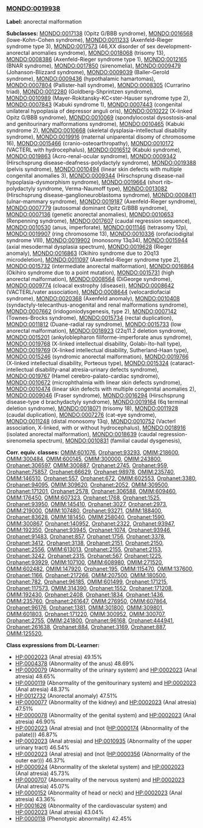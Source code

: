 
### [MONDO:0019938](http://purl.obolibrary.org/obo/MONDO_0019938)
**Label:** anorectal malformation

**Subclasses:** [MONDO:0017138](http://purl.obolibrary.org/obo/MONDO_0017138) (Opitz G/BBB syndrome), [MONDO:0016568](http://purl.obolibrary.org/obo/MONDO_0016568) (lowe-Kohn-Cohen syndrome), [MONDO:0011233](http://purl.obolibrary.org/obo/MONDO_0011233) (Axenfeld-Rieger syndrome type 3), [MONDO:0017573](http://purl.obolibrary.org/obo/MONDO_0017573) (46,XX disorder of sex development-anorectal anomalies syndrome), [MONDO:0018068](http://purl.obolibrary.org/obo/MONDO_0018068) (trisomy 13), [MONDO:0008386](http://purl.obolibrary.org/obo/MONDO_0008386) (Axenfeld-Rieger syndrome type 1), [MONDO:0012165](http://purl.obolibrary.org/obo/MONDO_0012165) (BNAR syndrome), [MONDO:0017850](http://purl.obolibrary.org/obo/MONDO_0017850) (sirenomelia), [MONDO:0009479](http://purl.obolibrary.org/obo/MONDO_0009479) (Johanson-Blizzard syndrome), [MONDO:0009039](http://purl.obolibrary.org/obo/MONDO_0009039) (Baller-Gerold syndrome), [MONDO:0009436](http://purl.obolibrary.org/obo/MONDO_0009436) (hypothalamic hamartomas), [MONDO:0007804](http://purl.obolibrary.org/obo/MONDO_0007804) (Pallister-hall syndrome), [MONDO:0008305](http://purl.obolibrary.org/obo/MONDO_0008305) (Currarino triad), [MONDO:0012280](http://purl.obolibrary.org/obo/MONDO_0012280) (Goldberg-Shprintzen syndrome), [MONDO:0010989](http://purl.obolibrary.org/obo/MONDO_0010989) (Mayer-Rokitansky-KC<ster-Hauser syndrome type 2), [MONDO:0007843](http://purl.obolibrary.org/obo/MONDO_0007843) (Kabuki syndrome 1), [MONDO:0007443](http://purl.obolibrary.org/obo/MONDO_0007443) (congenital unilateral hypoplasia of depressor anguli oris), [MONDO:0010222](http://purl.obolibrary.org/obo/MONDO_0010222) (X-linked Opitz G/BBB syndrome), [MONDO:0010069](http://purl.obolibrary.org/obo/MONDO_0010069) (spondylocostal dysostosis-anal and genitourinary malformations syndrome), [MONDO:0010465](http://purl.obolibrary.org/obo/MONDO_0010465) (Kabuki syndrome 2), [MONDO:0010668](http://purl.obolibrary.org/obo/MONDO_0010668) (skeletal dysplasia-intellectual disability syndrome), [MONDO:0019916](http://purl.obolibrary.org/obo/MONDO_0019916) (maternal uniparental disomy of chromosome 16), [MONDO:0015466](http://purl.obolibrary.org/obo/MONDO_0015466) (cranio-osteoarthropathy), [MONDO:0010172](http://purl.obolibrary.org/obo/MONDO_0010172) (VACTERL with hydrocephalus), [MONDO:0016512](http://purl.obolibrary.org/obo/MONDO_0016512) (Kabuki syndrome), [MONDO:0019863](http://purl.obolibrary.org/obo/MONDO_0019863) (Acro-renal-ocular syndrome), [MONDO:0009342](http://purl.obolibrary.org/obo/MONDO_0009342) (Hirschsprung disease-deafness-polydactyly syndrome), [MONDO:0019388](http://purl.obolibrary.org/obo/MONDO_0019388) (pelvis syndrome), [MONDO:0010494](http://purl.obolibrary.org/obo/MONDO_0010494) (linear skin defects with multiple congenital anomalies 3), [MONDO:0009344](http://purl.obolibrary.org/obo/MONDO_0009344) (Hirschsprung disease-nail hypoplasia-dysmorphism syndrome), [MONDO:0019664](http://purl.obolibrary.org/obo/MONDO_0019664) (short rib-polydactyly syndrome, Verma-Naumoff type), [MONDO:0013082](http://purl.obolibrary.org/obo/MONDO_0013082) (Hirschsprung disease-ganglioneuroblastoma syndrome), [MONDO:0008411](http://purl.obolibrary.org/obo/MONDO_0008411) (ulnar-mammary syndrome), [MONDO:0019187](http://purl.obolibrary.org/obo/MONDO_0019187) (Axenfeld-Rieger syndrome), [MONDO:0007779](http://purl.obolibrary.org/obo/MONDO_0007779) (autosomal dominant Opitz G/BBB syndrome), [MONDO:0007136](http://purl.obolibrary.org/obo/MONDO_0007136) (genetic anorectal anomalies), [MONDO:0010653](http://purl.obolibrary.org/obo/MONDO_0010653) (Renpenning syndrome), [MONDO:0017607](http://purl.obolibrary.org/obo/MONDO_0017607) (caudal regression sequence), [MONDO:0010530](http://purl.obolibrary.org/obo/MONDO_0010530) (anus, imperforate), [MONDO:0011146](http://purl.obolibrary.org/obo/MONDO_0011146) (tetrasomy 12p), [MONDO:0019907](http://purl.obolibrary.org/obo/MONDO_0019907) (ring chromosome 13), [MONDO:0010336](http://purl.obolibrary.org/obo/MONDO_0010336) (orofaciodigital syndrome VIII), [MONDO:0019902](http://purl.obolibrary.org/obo/MONDO_0019902) (monosomy 13q34), [MONDO:0015944](http://purl.obolibrary.org/obo/MONDO_0015944) (axial mesodermal dysplasia spectrum), [MONDO:0019628](http://purl.obolibrary.org/obo/MONDO_0019628) (Rieger anomaly), [MONDO:0016863](http://purl.obolibrary.org/obo/MONDO_0016863) (Okihiro syndrome due to 20q13 microdeletion), [MONDO:0011097](http://purl.obolibrary.org/obo/MONDO_0011097) (Axenfeld-Rieger syndrome type 2), [MONDO:0015732](http://purl.obolibrary.org/obo/MONDO_0015732) (intermediate anorectal malformation), [MONDO:0016864](http://purl.obolibrary.org/obo/MONDO_0016864) (Okihiro syndrome due to a point mutation), [MONDO:0015731](http://purl.obolibrary.org/obo/MONDO_0015731) (high anorectal malformation), [MONDO:0008564](http://purl.obolibrary.org/obo/MONDO_0008564) (DiGeorge syndrome), [MONDO:0009774](http://purl.obolibrary.org/obo/MONDO_0009774) (cloacal exstrophy (disease)), [MONDO:0008642](http://purl.obolibrary.org/obo/MONDO_0008642) (VACTERL/vater association), [MONDO:0008644](http://purl.obolibrary.org/obo/MONDO_0008644) (velocardiofacial syndrome), [MONDO:0020368](http://purl.obolibrary.org/obo/MONDO_0020368) (Axenfeld anomaly), [MONDO:0010408](http://purl.obolibrary.org/obo/MONDO_0010408) (syndactyly-telecanthus-anogenital and renal malformations syndrome), [MONDO:0007662](http://purl.obolibrary.org/obo/MONDO_0007662) (iridogoniodysgenesis, type 2), [MONDO:0007142](http://purl.obolibrary.org/obo/MONDO_0007142) (Townes-Brocks syndrome), [MONDO:0015734](http://purl.obolibrary.org/obo/MONDO_0015734) (rectal duplication), [MONDO:0011812](http://purl.obolibrary.org/obo/MONDO_0011812) (Duane-radial ray syndrome), [MONDO:0015733](http://purl.obolibrary.org/obo/MONDO_0015733) (low anorectal malformation), [MONDO:0018923](http://purl.obolibrary.org/obo/MONDO_0018923) (22q11.2 deletion syndrome), [MONDO:0015201](http://purl.obolibrary.org/obo/MONDO_0015201) (ankyloblepharon filiforme-imperforate anus syndrome), [MONDO:0019768](http://purl.obolibrary.org/obo/MONDO_0019768) (X-linked intellectual disability, Golabi-Ito-hall type), [MONDO:0019769](http://purl.obolibrary.org/obo/MONDO_0019769) (X-linked intellectual disability, Sutherland-Haan type), [MONDO:0015246](http://purl.obolibrary.org/obo/MONDO_0015246) (syndromic anorectal malformation), [MONDO:0019766](http://purl.obolibrary.org/obo/MONDO_0019766) (X-linked intellectual disability, Porteous type), [MONDO:0015324](http://purl.obolibrary.org/obo/MONDO_0015324) (cataract-intellectual disability-anal atresia-urinary defects syndrome), [MONDO:0019767](http://purl.obolibrary.org/obo/MONDO_0019767) (Hamel cerebro-palato-cardiac syndrome), [MONDO:0010672](http://purl.obolibrary.org/obo/MONDO_0010672) (microphthalmia with linear skin defects syndrome), [MONDO:0010474](http://purl.obolibrary.org/obo/MONDO_0010474) (linear skin defects with multiple congenital anomalies 2), [MONDO:0009046](http://purl.obolibrary.org/obo/MONDO_0009046) (Fraser syndrome), [MONDO:0016294](http://purl.obolibrary.org/obo/MONDO_0016294) (Hirschsprung disease-type d brachydactyly syndrome), [MONDO:0019164](http://purl.obolibrary.org/obo/MONDO_0019164) (6q terminal deletion syndrome), [MONDO:0018071](http://purl.obolibrary.org/obo/MONDO_0018071) (trisomy 18), [MONDO:0011928](http://purl.obolibrary.org/obo/MONDO_0011928) (caudal duplication), [MONDO:0007276](http://purl.obolibrary.org/obo/MONDO_0007276) (cat-eye syndrome), [MONDO:0011248](http://purl.obolibrary.org/obo/MONDO_0011248) (distal monosomy 13q), [MONDO:0010752](http://purl.obolibrary.org/obo/MONDO_0010752) (Vacterl association, X-linked, with or without hydrocephalus), [MONDO:0018916](http://purl.obolibrary.org/obo/MONDO_0018916) (isolated anorectal malformation), [MONDO:0018639](http://purl.obolibrary.org/obo/MONDO_0018639) (caudal regression-sirenomelia spectrum), [MONDO:0010831](http://purl.obolibrary.org/obo/MONDO_0010831) (familial caudal dysgenesis), 

**Corr. equiv. classes:** [OMIM:601076](http://purl.obolibrary.org/obo/OMIM_601076), [Orphanet:93293](http://www.orpha.net/ORDO/Orphanet_93293), [OMIM:218600](http://purl.obolibrary.org/obo/OMIM_218600), [OMIM:300484](http://purl.obolibrary.org/obo/OMIM_300484), [OMIM:600145](http://purl.obolibrary.org/obo/OMIM_600145), [OMIM:300000](http://purl.obolibrary.org/obo/OMIM_300000), [OMIM:243800](http://purl.obolibrary.org/obo/OMIM_243800), [Orphanet:306597](http://www.orpha.net/ORDO/Orphanet_306597), [OMIM:300887](http://purl.obolibrary.org/obo/OMIM_300887), [Orphanet:2745](http://www.orpha.net/ORDO/Orphanet_2745), [Orphanet:959](http://www.orpha.net/ORDO/Orphanet_959), [Orphanet:75857](http://www.orpha.net/ORDO/Orphanet_75857), [Orphanet:66629](http://www.orpha.net/ORDO/Orphanet_66629), [Orphanet:98978](http://www.orpha.net/ORDO/Orphanet_98978), [OMIM:235740](http://purl.obolibrary.org/obo/OMIM_235740), [OMIM:146510](http://purl.obolibrary.org/obo/OMIM_146510), [Orphanet:557](http://www.orpha.net/ORDO/Orphanet_557), [Orphanet:672](http://www.orpha.net/ORDO/Orphanet_672), [OMIM:602553](http://purl.obolibrary.org/obo/OMIM_602553), [Orphanet:3380](http://www.orpha.net/ORDO/Orphanet_3380), [Orphanet:94095](http://www.orpha.net/ORDO/Orphanet_94095), [OMIM:309620](http://purl.obolibrary.org/obo/OMIM_309620), [Orphanet:2052](http://www.orpha.net/ORDO/Orphanet_2052), [OMIM:309500](http://purl.obolibrary.org/obo/OMIM_309500), [Orphanet:171201](http://www.orpha.net/ORDO/Orphanet_171201), [Orphanet:2578](http://www.orpha.net/ORDO/Orphanet_2578), [Orphanet:306588](http://www.orpha.net/ORDO/Orphanet_306588), [OMIM:609460](http://purl.obolibrary.org/obo/OMIM_609460), [OMIM:176450](http://purl.obolibrary.org/obo/OMIM_176450), [OMIM:607323](http://purl.obolibrary.org/obo/OMIM_607323), [Orphanet:1768](http://www.orpha.net/ORDO/Orphanet_1768), [Orphanet:1525](http://www.orpha.net/ORDO/Orphanet_1525), [Orphanet:93950](http://www.orpha.net/ORDO/Orphanet_93950), [OMIM:145410](http://purl.obolibrary.org/obo/OMIM_145410), [Orphanet:3027](http://www.orpha.net/ORDO/Orphanet_3027), [Orphanet:2973](http://www.orpha.net/ORDO/Orphanet_2973), [OMIM:219000](http://purl.obolibrary.org/obo/OMIM_219000), [OMIM:107480](http://purl.obolibrary.org/obo/OMIM_107480), [Orphanet:93271](http://www.orpha.net/ORDO/Orphanet_93271), [OMIM:188400](http://purl.obolibrary.org/obo/OMIM_188400), [Orphanet:83628](http://www.orpha.net/ORDO/Orphanet_83628), [OMIM:181450](http://purl.obolibrary.org/obo/OMIM_181450), [OMIM:258040](http://purl.obolibrary.org/obo/OMIM_258040), [Orphanet:1590](http://www.orpha.net/ORDO/Orphanet_1590), [OMIM:300867](http://purl.obolibrary.org/obo/OMIM_300867), [Orphanet:140952](http://www.orpha.net/ORDO/Orphanet_140952), [Orphanet:2322](http://www.orpha.net/ORDO/Orphanet_2322), [Orphanet:93947](http://www.orpha.net/ORDO/Orphanet_93947), [OMIM:192350](http://purl.obolibrary.org/obo/OMIM_192350), [Orphanet:93945](http://www.orpha.net/ORDO/Orphanet_93945), [Orphanet:1074](http://www.orpha.net/ORDO/Orphanet_1074), [Orphanet:93946](http://www.orpha.net/ORDO/Orphanet_93946), [Orphanet:91483](http://www.orpha.net/ORDO/Orphanet_91483), [Orphanet:857](http://www.orpha.net/ORDO/Orphanet_857), [Orphanet:1756](http://www.orpha.net/ORDO/Orphanet_1756), [Orphanet:3378](http://www.orpha.net/ORDO/Orphanet_3378), [Orphanet:3412](http://www.orpha.net/ORDO/Orphanet_3412), [Orphanet:3138](http://www.orpha.net/ORDO/Orphanet_3138), [Orphanet:2151](http://www.orpha.net/ORDO/Orphanet_2151), [Orphanet:2150](http://www.orpha.net/ORDO/Orphanet_2150), [Orphanet:2556](http://www.orpha.net/ORDO/Orphanet_2556), [OMIM:613013](http://purl.obolibrary.org/obo/OMIM_613013), [Orphanet:2155](http://www.orpha.net/ORDO/Orphanet_2155), [Orphanet:2153](http://www.orpha.net/ORDO/Orphanet_2153), [Orphanet:3242](http://www.orpha.net/ORDO/Orphanet_3242), [Orphanet:2315](http://www.orpha.net/ORDO/Orphanet_2315), [Orphanet:567](http://www.orpha.net/ORDO/Orphanet_567), [Orphanet:1225](http://www.orpha.net/ORDO/Orphanet_1225), [Orphanet:93929](http://www.orpha.net/ORDO/Orphanet_93929), [OMIM:107100](http://purl.obolibrary.org/obo/OMIM_107100), [OMIM:608980](http://purl.obolibrary.org/obo/OMIM_608980), [OMIM:271520](http://purl.obolibrary.org/obo/OMIM_271520), [OMIM:602482](http://purl.obolibrary.org/obo/OMIM_602482), [OMIM:147920](http://purl.obolibrary.org/obo/OMIM_147920), [Orphanet:195](http://www.orpha.net/ORDO/Orphanet_195), [OMIM:115470](http://purl.obolibrary.org/obo/OMIM_115470), [OMIM:137600](http://purl.obolibrary.org/obo/OMIM_137600), [Orphanet:1166](http://www.orpha.net/ORDO/Orphanet_1166), [Orphanet:217266](http://www.orpha.net/ORDO/Orphanet_217266), [OMIM:207500](http://purl.obolibrary.org/obo/OMIM_207500), [OMIM:180500](http://purl.obolibrary.org/obo/OMIM_180500), [Orphanet:782](http://www.orpha.net/ORDO/Orphanet_782), [Orphanet:96185](http://www.orpha.net/ORDO/Orphanet_96185), [OMIM:601499](http://purl.obolibrary.org/obo/OMIM_601499), [Orphanet:171215](http://www.orpha.net/ORDO/Orphanet_171215), [Orphanet:117573](http://www.orpha.net/ORDO/Orphanet_117573), [OMIM:314390](http://purl.obolibrary.org/obo/OMIM_314390), [Orphanet:1552](http://www.orpha.net/ORDO/Orphanet_1552), [Orphanet:171208](http://www.orpha.net/ORDO/Orphanet_171208), [OMIM:192430](http://purl.obolibrary.org/obo/OMIM_192430), [Orphanet:2408](http://www.orpha.net/ORDO/Orphanet_2408), [Orphanet:1834](http://www.orpha.net/ORDO/Orphanet_1834), [Orphanet:1436](http://www.orpha.net/ORDO/Orphanet_1436), [OMIM:235760](http://purl.obolibrary.org/obo/OMIM_235760), [Orphanet:261647](http://www.orpha.net/ORDO/Orphanet_261647), [OMIM:276950](http://purl.obolibrary.org/obo/OMIM_276950), [OMIM:607864](http://purl.obolibrary.org/obo/OMIM_607864), [Orphanet:96176](http://www.orpha.net/ORDO/Orphanet_96176), [Orphanet:1381](http://www.orpha.net/ORDO/Orphanet_1381), [OMIM:301800](http://purl.obolibrary.org/obo/OMIM_301800), [OMIM:309801](http://purl.obolibrary.org/obo/OMIM_309801), [OMIM:601803](http://purl.obolibrary.org/obo/OMIM_601803), [Orphanet:171220](http://www.orpha.net/ORDO/Orphanet_171220), [OMIM:300952](http://purl.obolibrary.org/obo/OMIM_300952), [OMIM:300707](http://purl.obolibrary.org/obo/OMIM_300707), [Orphanet:2755](http://www.orpha.net/ORDO/Orphanet_2755), [OMIM:241800](http://purl.obolibrary.org/obo/OMIM_241800), [Orphanet:96168](http://www.orpha.net/ORDO/Orphanet_96168), [Orphanet:444941](http://www.orpha.net/ORDO/Orphanet_444941), [Orphanet:261638](http://www.orpha.net/ORDO/Orphanet_261638), [Orphanet:884](http://www.orpha.net/ORDO/Orphanet_884), [Orphanet:3169](http://www.orpha.net/ORDO/Orphanet_3169), [Orphanet:887](http://www.orpha.net/ORDO/Orphanet_887), [OMIM:125520](http://purl.obolibrary.org/obo/OMIM_125520), 

**Class expressions from DL-Learner:**

- [HP:0002023](http://purl.obolibrary.org/obo/HP_0002023) (Anal atresia) 49.15%
- [HP:0004378](http://purl.obolibrary.org/obo/HP_0004378) (Abnormality of the anus) 48.69%
- [HP:0000079](http://purl.obolibrary.org/obo/HP_0000079) (Abnormality of the urinary system) and [HP:0002023](http://purl.obolibrary.org/obo/HP_0002023) (Anal atresia) 48.65%
- [HP:0000119](http://purl.obolibrary.org/obo/HP_0000119) (Abnormality of the genitourinary system) and [HP:0002023](http://purl.obolibrary.org/obo/HP_0002023) (Anal atresia) 48.37%
- [HP:0012732](http://purl.obolibrary.org/obo/HP_0012732) (Anorectal anomaly) 47.51%
- [HP:0000077](http://purl.obolibrary.org/obo/HP_0000077) (Abnormality of the kidney) and [HP:0002023](http://purl.obolibrary.org/obo/HP_0002023) (Anal atresia) 47.51%
- [HP:0000078](http://purl.obolibrary.org/obo/HP_0000078) (Abnormality of the genital system) and [HP:0002023](http://purl.obolibrary.org/obo/HP_0002023) (Anal atresia) 46.90%
- [HP:0002023](http://purl.obolibrary.org/obo/HP_0002023) (Anal atresia) and (not ([HP:0000174](http://purl.obolibrary.org/obo/HP_0000174) (Abnormality of the palate))) 46.87%
- [HP:0002023](http://purl.obolibrary.org/obo/HP_0002023) (Anal atresia) and [HP:0010935](http://purl.obolibrary.org/obo/HP_0010935) (Abnormality of the upper urinary tract) 46.54%
- [HP:0002023](http://purl.obolibrary.org/obo/HP_0002023) (Anal atresia) and (not ([HP:0000356](http://purl.obolibrary.org/obo/HP_0000356) (Abnormality of the outer ear))) 46.37%
- [HP:0000924](http://purl.obolibrary.org/obo/HP_0000924) (Abnormality of the skeletal system) and [HP:0002023](http://purl.obolibrary.org/obo/HP_0002023) (Anal atresia) 45.73%
- [HP:0000707](http://purl.obolibrary.org/obo/HP_0000707) (Abnormality of the nervous system) and [HP:0002023](http://purl.obolibrary.org/obo/HP_0002023) (Anal atresia) 45.07%
- [HP:0000152](http://purl.obolibrary.org/obo/HP_0000152) (Abnormality of head or neck) and [HP:0002023](http://purl.obolibrary.org/obo/HP_0002023) (Anal atresia) 43.36%
- [HP:0001626](http://purl.obolibrary.org/obo/HP_0001626) (Abnormality of the cardiovascular system) and [HP:0002023](http://purl.obolibrary.org/obo/HP_0002023) (Anal atresia) 43.04%
- [HP:0000118](http://purl.obolibrary.org/obo/HP_0000118) (Phenotypic abnormality) 42.45%


